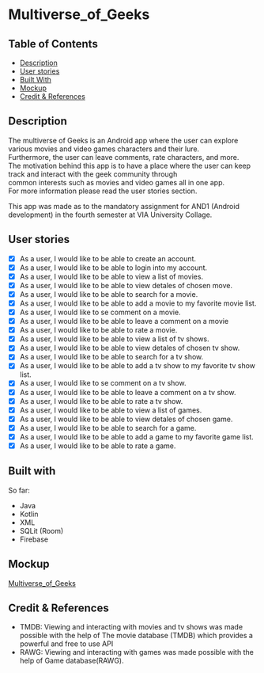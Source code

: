 # Multiverse_of_Geeks


## Table of Contents

- [Description](#description)
- [User stories](#user_stories)
- [Built With](#built_with)
- [Mockup](#mockup) 
- [Credit & References](#credit)

<a name="description"/>

## Description
The multiverse of Geeks is an Android app where the user can explore various movies and video games characters and their lure.<br/> 
Furthermore, the user can leave comments, rate characters, and more.<br/>
The motivation behind this app is to have a place where the user can keep track and interact with the geek community through<br/>
common interests such as movies and video games all in one app.<br/>
For more information please read the user stories section.<br/>

This app was made as to the mandatory assignment for AND1 (Android development) in the fourth semester at VIA University Collage.<br/>


<a name="user_stories"/>


## User stories
- [x] As a user, I would like to be able to create an account.
- [x] As a user, I would like to be able to login into my account.
- [x] As a user, I would like to be able to view a list of movies.
- [x] As a user, I would like to be able to view detales of chosen move.
- [x] As a user, I would like to be able to search for a movie.
- [x] As a user, I would like to be able to add a movie to my favorite movie list.
- [x] As a user, I would like to se comment on a movie.
- [x] As a user, I would like to be able to leave a comment on a movie
- [x] As a user, I would like to be able to rate a movie.
- [x] As a user, I would like to be able to view a list of tv shows.
- [x] As a user, I would like to be able to view detales of chosen tv show.
- [x] As a user, I would like to be able to search for a tv show.
- [x] As a user, I would like to be able to add a tv show to my favorite tv show list.
- [x] As a user, I would like to se comment on a tv show.
- [x] As a user, I would like to be able to leave a comment on a tv show.
- [x] As a user, I would like to be able to rate a tv show.
- [x] As a user, I would like to be able to view a list of games.
- [x] As a user, I would like to be able to view detales of chosen game.
- [x] As a user, I would like to be able to search for a game.
- [x] As a user, I would like to be able to add a game to my favorite game list.
- [x] As a user, I would like to be able to rate a game.

<a name="built_with"/>

## Built with
So far:
- Java
- Kotlin
- XML
- SQLit (Room)
- Firebase

<a name="mockup"/>

## Mockup 
[Multiverse_of_Geeks](https://whimsical.com/multiverse-of-geeks-app-8JWu8o1x6uw9z76cm3V7bY)

<a name="credit"/>

## Credit & References
- TMDB: Viewing and interacting with movies and tv shows was made possible with the help of The movie database (TMDB) which provides a powerful and free to use API
- RAWG: Viewing and interacting with games was made possible with the help of Game database(RAWG).
